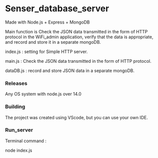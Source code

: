 # Senser_database_server

Made with Node.js + Express + MongoDB

Main function is Check the JSON data transmitted in the form of HTTP protocol in the WiFi_admin application, verify that the data is appropriate, and record and store it in a separate mongoDB.

index.js : setting for Simple HTTP server.

main.js : Check the JSON data transmitted in the form of HTTP protocol.

dataDB.js : record and store JSON data in a separate mongoDB.

### Releases

Any OS system with node.js over 14.0

### Building

The project was created using VScode, but you can use your own IDE.

### Run_server

Terminal command :

node index.js
